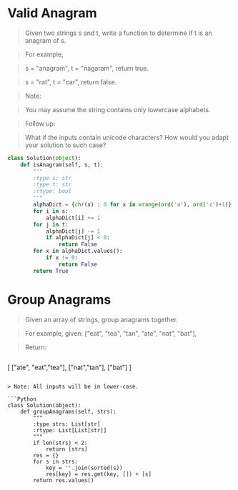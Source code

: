 # Valid Anagram

> Given two strings s and t, write a function to determine if t is an anagram of s.

> For example,

> s = "anagram", t = "nagaram", return true.

> s = "rat", t = "car", return false.

> Note:

> You may assume the string contains only lowercase alphabets.

> Follow up:

> What if the inputs contain unicode characters? How would you adapt your solution to such case?

```Python
class Solution(object):
    def isAnagram(self, s, t):
        """
        :type s: str
        :type t: str
        :rtype: bool
        """
        alphaDict = {chr(x) : 0 for x in xrange(ord('a'), ord('z')+1)}
        for i in s:
            alphaDict[i] += 1
        for j in t:
            alphaDict[j] -= 1
            if alphaDict[j] < 0:
                return False
        for x in alphaDict.values():
            if x != 0:
                return False
        return True
```


# Group Anagrams

> Given an array of strings, group anagrams together.

> For example, given: ["eat", "tea", "tan", "ate", "nat", "bat"], 

> Return:

> ```
[
  ["ate", "eat","tea"],
  ["nat","tan"],
  ["bat"]
]
```

> Note: All inputs will be in lower-case.

```Python
class Solution(object):
    def groupAnagrams(self, strs):
        """
        :type strs: List[str]
        :rtype: List[List[str]]
        """
        if len(strs) < 2:
            return [strs]
        res = {}
        for s in strs:
            key = ''.join(sorted(s))
            res[key] = res.get(key, []) + [s]
        return res.values()
```
